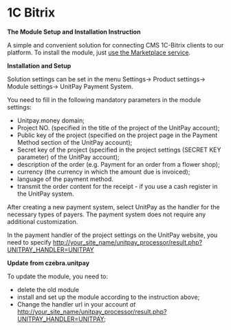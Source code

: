 # 1C Bitrix

**The Module Setup and Installation Instruction**

A simple and convenient solution for connecting CMS 1C-Bitrix clients to our platform. To install the module, just [use the Marketplace service](https://marketplace.1c-bitrix.ru/solutions/unitpay.paymodule/).

**Installation and Setup**

Solution settings can be set in the menu Settings-&gt; Product settings-&gt; Module settings-&gt; UnitPay Payment System.

You need to fill in the following mandatory parameters in the module settings:

* Unitpay.money domain;
* Project NO. \(specified in the title of the project of the UnitPay account\); 
* Public key of the project \(specified on the project page in the Payment Method section of the UnitPay account\); 
* Secret key of the project \(specified in the project settings \(SECRET KEY parameter\) of the UnitPay account\); 
* description of the order \(e.g. Payment for an order from a flower shop\); 
* currency \(the currency in which the amount due is invoiced\); 
* language of the payment method. 
* transmit the order content for the receipt - if you use a cash register in the UnitPay system.

After creating a new payment system, select UnitPay as the handler for the necessary types of payers. The payment system does not require any additional customization.

In the payment handler of the project settings on the UnitPay website, you need to specify [http://your\_site\_name/unitpay\_processor/result.php?UNITPAY\_HANDLER=UNITPAY](http://your_site_name/unitpay_processor/result.php?UNITPAY_HANDLER=UNITPAY)

**Update from czebra.unitpay**

To update the module, you need to:

* delete the old module
* install and set up the module according to the instruction above; 
* Change the handler url in your account _at_ [http://your\_site\_name/unitpay\_processor/result.php?UNITPAY\_HANDLER=UNITPAY](http://your_site_name/unitpay_processor/result.php?UNITPAY_HANDLER=UNITPAY); 

